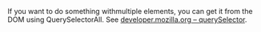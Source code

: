 If you want to do something withmultiple elements, you can get it from the DOM using QuerySelectorAll. See [developer.mozilla.org – querySelector](https://developer.mozilla.org/en-US/docs/Web/API/Document/querySelector).
